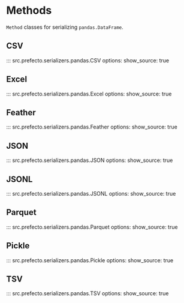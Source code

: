 # Methods

`Method` classes for serializing `pandas.DataFrame`.

## CSV

::: src.prefecto.serializers.pandas.CSV
    options:
        show_source: true

## Excel

::: src.prefecto.serializers.pandas.Excel
    options:
        show_source: true

## Feather

::: src.prefecto.serializers.pandas.Feather
    options:
        show_source: true

## JSON

::: src.prefecto.serializers.pandas.JSON
    options:
        show_source: true

## JSONL

::: src.prefecto.serializers.pandas.JSONL
    options:
        show_source: true

## Parquet

::: src.prefecto.serializers.pandas.Parquet
    options:
        show_source: true

## Pickle

::: src.prefecto.serializers.pandas.Pickle
    options:
        show_source: true

## TSV

::: src.prefecto.serializers.pandas.TSV
    options:
        show_source: true
